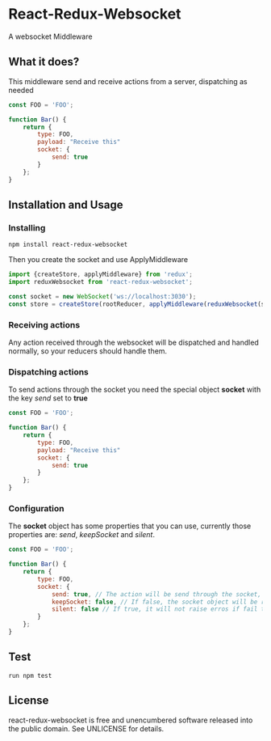 # React-Redux-Websocket

A websocket Middleware

## What it does?

This middleware send and receive actions from a server, dispatching as needed

```js
const FOO = 'FOO';

function Bar() {
    return {
        type: FOO,
        payload: "Receive this"
        socket: {
            send: true
        }
    };
}
```

## Installation and Usage

### Installing

```
npm install react-redux-websocket
```

Then you create the socket and use ApplyMiddleware

```js
import {createStore, applyMiddleware} from 'redux';
import reduxWebsocket from 'react-redux-websocket';

const socket = new WebSocket('ws://localhost:3030');
const store = createStore(rootReducer, applyMiddleware(reduxWebsocket(socket)));
```

### Receiving actions

Any action received through the websocket will be dispatched and handled normally, so your reducers should handle them.

### Dispatching actions

To send actions through the socket you need the special object **socket** with the key _send_ set to **true**

```js
const FOO = 'FOO';

function Bar() {
    return {
        type: FOO,
        payload: "Receive this"
        socket: {
            send: true
        }
    };
}
```

### Configuration

The **socket** object has some properties that you can use, currently those properties are: _send_, _keepSocket_ and _silent_.

```js
const FOO = 'FOO';

function Bar() {
    return {
        type: FOO,
        socket: {
            send: true, // The action will be send through the socket, default: false
            keepSocket: false, // If false, the socket object will be removed after send, default: false
            silent: false // If true, it will not raise erros if fail to send, default: false
        }
    };
}
```

## Test

```
run npm test
```

## License

react-redux-websocket is free and unencumbered software released into the public domain. See UNLICENSE for details.
